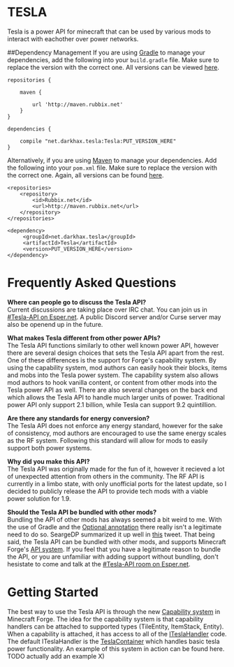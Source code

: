 TESLA
=========
Tesla is a power API for minecraft that can be used by various mods to interact with eachother over power networks.

##Dependency Management
If you are using [Gradle](https://gradle.org) to manage your dependencies, add the following into your `build.gradle` file. Make sure to replace the version with the correct one. All versions can be viewed [here](http://maven.rubbix.net/net/darkhax/tesla/Tesla/).
```
repositories {

    maven {
      
        url 'http://maven.rubbix.net'
    }
}

dependencies {

    compile "net.darkhax.tesla:Tesla:PUT_VERSION_HERE"
}
```

Alternatively, if you are using [Maven](https://maven.apache.org/download.cgi) to manage your dependencies. Add the following into your `pom.xml` file. Make sure to replace the version with the correct one. Again, all versions can be found [here](http://maven.rubbix.net/net/darkhax/tesla/Tesla/).
```
<repositories>
    <repository>
        <id>Rubbix.net</id>
        <url>http://maven.rubbix.net</url>
    </repository>
</repositories>

<dependency>
     <groupId>net.darkhax.tesla</groupId>
     <artifactId>Tesla</artifactId>
     <version>PUT_VERSION_HERE</version>
</dependency>
```

Frequently Asked Questions
==========================
**Where can people go to discuss the Tesla API?**   
Current discussions are taking place over IRC chat. You can join us in [#Tesla-API on Esper.net](http://webchat.esper.net/?nick=&channels=tesla-api). A public Discord server and/or Curse server may also be openend up in the future. 

**What makes Tesla different from other power APIs?**   
The Tesla API functions similarly to other well known power API, however there are several design choices that sets the Tesla API apart from the rest. One of these differences is the support for Forge's capability system. By using the capability system, mod authors can easily hook their blocks, items and mobs into the Tesla power system. The capability system also allows mod authors to hook vanilla content, or content from other mods into the Tesla power API as well. There are also several changes on the back end which allows the Tesla API to handle much larger units of power. Traditional power API only support 2.1 billion, while Tesla can support 9.2 quintillion. 

**Are there any standards for energy conversion?**   
The Tesla API does not enforce any energy standard, however for the sake of consistency, mod authors are encouraged to use the same energy scales as the RF system. Following this standard will allow for mods to easily support both power systems.

**Why did you make this API?**   
The Tesla API was originally made for the fun of it, however it recieved a lot of unexpected attention from others in the community. The RF API is currently in a limbo state, with only unofficial ports for the latest update, so I decided to publicly release the API to provide tech mods with a viable power solution for 1.9.

**Should the Tesla API be bundled with other mods?**   
Bundling the API of other mods has always seemed a bit weird to me. With the use of Gradle and the [Optional annotation](http://cazzar.net/tutorials/fml/optional-annotations-the-usages/) there really isn't a legitimate need to do so. SeargeDP summarized it up well in [this](https://twitter.com/seargedp/status/473895192387649536) tweet. That being said, the Tesla API can be bundled with other mods, and supports Minecraft Forge's [API system](https://github.com/Minalien/BlogArchive/blob/master/ForgeTutorials/Spotlight__API_Annotation.md). If you feel that you have a legitimate reason to bundle the API, or you are unfamiliar with adding support without bundling, don't hesistate to come and talk at the [#Tesla-API room on Esper.net](http://webchat.esper.net/?nick=&channels=tesla-api).

Getting Started
===============
The best way to use the Tesla API is through the new [Capability system](http://mcforge.readthedocs.io/en/latest/datastorage/capabilities/) in Minecraft Forge. The idea for the capability system is that capability handlers can be attached to supported types (TileEntity, ItemStack, Entity). When a capability is attached, it has access to all of the [ITeslaHandler](https://github.com/Darkhax-Minecraft/Tesla/blob/master/src/main/java/net/darkhax/tesla/api/ITeslaHandler.java) code. The default ITeslaHandler is the [TeslaContainer](https://github.com/Darkhax-Minecraft/Tesla/blob/master/src/main/java/net/darkhax/tesla/api/TeslaContainer.java) which handles basic tesla power functionality. An example of this system in action can be found here. TODO actually add an example X)
